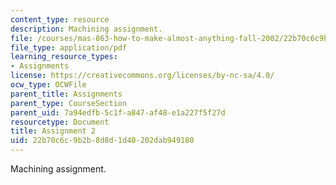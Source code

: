 ```yaml
---
content_type: resource
description: Machining assignment.
file: /courses/mas-863-how-to-make-almost-anything-fall-2002/22b70c6c9b2b8d8d1d40202dab949180_assignment2.pdf
file_type: application/pdf
learning_resource_types:
- Assignments
license: https://creativecommons.org/licenses/by-nc-sa/4.0/
ocw_type: OCWFile
parent_title: Assignments
parent_type: CourseSection
parent_uid: 7a94edfb-5c1f-a847-af48-e1a227f5f27d
resourcetype: Document
title: Assignment 2
uid: 22b70c6c-9b2b-8d8d-1d40-202dab949180
---
```

Machining assignment.